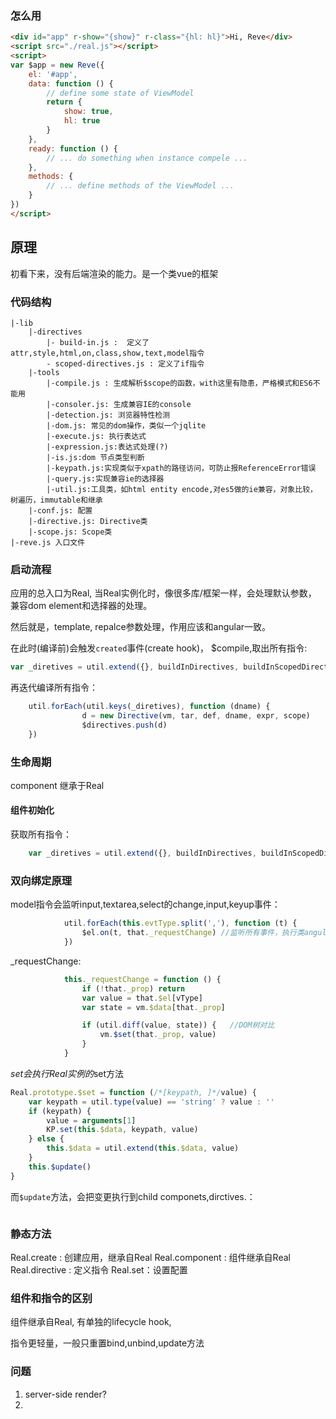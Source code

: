 

### 怎么用
```html
<div id="app" r-show="{show}" r-class="{hl: hl}">Hi, Reve</div>
<script src="./real.js"></script>
<script>
var $app = new Reve({
    el: '#app',
    data: function () {
        // define some state of ViewModel
        return {
            show: true,
            hl: true
        }
    },
    ready: function () {
        // ... do something when instance compele ...
    },
    methods: {
        // ... define methods of the ViewModel ...
    }
})
</script>
```
## 原理 
初看下来，没有后端渲染的能力。是一个类vue的框架

### 代码结构
```
|-lib
    |-directives
        |- build-in.js :  定义了attr,style,html,on,class,show,text,model指令
        - scoped-directives.js : 定义了if指令
    |-tools
        |-compile.js : 生成解析$scope的函数，with这里有隐患，严格模式和ES6不能用
        |-consoler.js: 生成兼容IE的console
        |-detection.js: 浏览器特性检测
        |-dom.js: 常见的dom操作，类似一个jqlite
        |-execute.js: 执行表达式
        |-expression.js:表达式处理(?)
        |-is.js:dom 节点类型判断
        |-keypath.js:实现类似于xpath的路径访问，可防止报ReferenceError错误
        |-query.js:实现兼容ie的选择器
        |-util.js:工具类，如html entity encode,对es5做的ie兼容，对象比较， 树遍历，immutable和继承
    |-conf.js: 配置
    |-directive.js: Directive类
    |-scope.js: Scope类
|-reve.js 入口文件
```

### 启动流程

应用的总入口为Real,  当Real实例化时，像很多库/框架一样，会处理默认参数，
兼容dom element和选择器的处理。

然后就是，template, repalce参数处理，作用应该和angular一致。


在此时(编译前)会触发`created`事件(create hook)，
$compile,取出所有指令:

```javascript
var _diretives = util.extend({}, buildInDirectives, buildInScopedDirectives, _externalDirectives) //所有指令
```
再迭代编译所有指令：

```javascript
    util.forEach(util.keys(_diretives), function (dname) {
                d = new Directive(vm, tar, def, dname, expr, scope)
                $directives.push(d)
    })
```

### 生命周期
 component 继承于Real



#### 组件初始化

获取所有指令：

```javascript
    var _diretives = util.extend({}, buildInDirectives, buildInScopedDirectives, _externalDirectives) //所有指令
```



### 双向绑定原理
model指令会监听input,textarea,select的change,input,keyup事件：

```javascript
            util.forEach(this.evtType.split(','), function (t) {
                $el.on(t, that._requestChange) //监听所有事件，执行类angular 的digest
            })
```
_requestChange:

```javascript
            this._requestChange = function () {
                if (!that._prop) return
                var value = that.$el[vType]
                var state = vm.$data[that._prop]

                if (util.diff(value, state)) {   //DOM树对比
                    vm.$set(that._prop, value)
                }
            }

```

$set会执行 Real实例的$set方法

```javascript
Real.prototype.$set = function (/*[keypath, ]*/value) {
    var keypath = util.type(value) == 'string' ? value : ''
    if (keypath) {
        value = arguments[1]
        KP.set(this.$data, keypath, value)
    } else {
        this.$data = util.extend(this.$data, value)
    }
    this.$update()
}
```
而`$update`方法，会把变更执行到child componets,dirctives.：

```javascript

```


### 静态方法

Real.create :  创建应用，继承自Real
Real.component : 组件继承自Real
Real.directive : 定义指令 
Real.set：设置配置


###  组件和指令的区别


组件继承自Real, 有单独的lifecycle hook,

 指令更轻量，一般只重置bind,unbind,update方法


 ### 问题

 1. server-side render?
 2. 